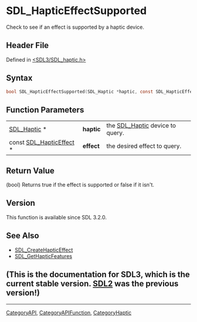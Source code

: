 # SDL_HapticEffectSupported

Check to see if an effect is supported by a haptic device.

## Header File

Defined in [<SDL3/SDL_haptic.h>](https://github.com/libsdl-org/SDL/blob/main/include/SDL3/SDL_haptic.h)

## Syntax

```c
bool SDL_HapticEffectSupported(SDL_Haptic *haptic, const SDL_HapticEffect *effect);
```

## Function Parameters

|                                              |            |                                               |
| -------------------------------------------- | ---------- | --------------------------------------------- |
| [SDL_Haptic](SDL_Haptic) *                   | **haptic** | the [SDL_Haptic](SDL_Haptic) device to query. |
| const [SDL_HapticEffect](SDL_HapticEffect) * | **effect** | the desired effect to query.                  |

## Return Value

(bool) Returns true if the effect is supported or false if it isn't.

## Version

This function is available since SDL 3.2.0.

## See Also

- [SDL_CreateHapticEffect](SDL_CreateHapticEffect)
- [SDL_GetHapticFeatures](SDL_GetHapticFeatures)


## (This is the documentation for SDL3, which is the current stable version. [SDL2](https://wiki.libsdl.org/SDL2/) was the previous version!)



----
[CategoryAPI](CategoryAPI), [CategoryAPIFunction](CategoryAPIFunction), [CategoryHaptic](CategoryHaptic)

